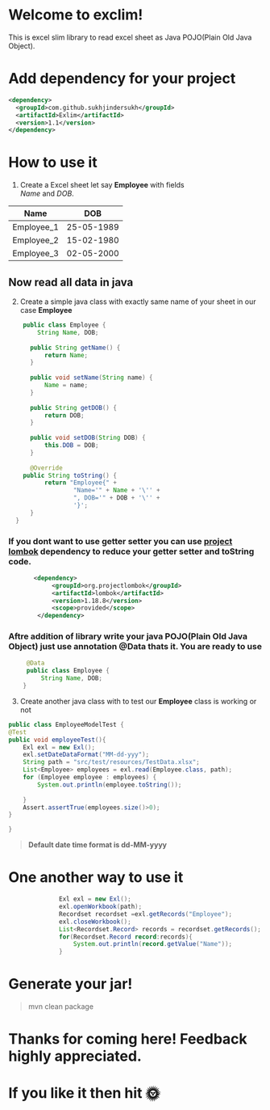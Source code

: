 # Welcome to exclim!
This is excel slim library to read excel sheet as Java POJO(Plain Old Java Object).

# Add dependency for your project
```xml
<dependency>
  <groupId>com.github.sukhjindersukh</groupId>
  <artifactId>Exlim</artifactId>
  <version>1.1</version>
</dependency>
```

# How to use it
1. Create a Excel sheet let say **Employee** with fields   
*Name* and *DOB*.

| Name               |DOB
|----------------|-------------------------------
|Employee_1 |25-05-1989
|Employee_2 |15-02-1980
|Employee_3 |02-05-2000

## Now read all data in java
2. Create a simple java class with exactly same name of your sheet in our case **Employee**

  ```java
      public class Employee {  
          String Name, DOB;  
      
        public String getName() {  
            return Name;  
        }  
      
        public void setName(String name) {  
            Name = name;  
        }  
      
        public String getDOB() {  
            return DOB;  
        }  
      
        public void setDOB(String DOB) {  
            this.DOB = DOB;  
        }  
      
        @Override  
      public String toString() {  
            return "Employee{" +  
                    "Name='" + Name + '\'' +  
                    ", DOB='" + DOB + '\'' +  
                    '}';  
        }  
    }
```
### If you dont want to use getter setter you can use [project lombok](https://projectlombok.org) dependency to reduce your getter setter and toString code.
```xml
       <dependency>
            <groupId>org.projectlombok</groupId>
            <artifactId>lombok</artifactId>
            <version>1.18.8</version>
            <scope>provided</scope>
        </dependency>
```
### Aftre addition of library write your java POJO(Plain Old Java Object) just use annotation @Data thats it. You are ready to use 
 ```java
      @Data
      public class Employee {  
          String Name, DOB;  
     }
```



3. Create another java class with  to test our **Employee**  class is working or not


```java
public class EmployeeModelTest {
@Test  
public void employeeTest(){  
    Exl exl = new Exl();  
    exl.setDateDataFormat("MM-dd-yyy");  
    String path = "src/test/resources/TestData.xlsx";  
    List<Employee> employees = exl.read(Employee.class, path);  
    for (Employee employee : employees) {  
        System.out.println(employee.toString());  
  
    }  
    Assert.assertTrue(employees.size()>0);  
}

}
```

> **Default date time format is dd-MM-yyyy** 

# One another way to use it
```java
              Exl exl = new Exl();
              exl.openWorkbook(path);
              Recordset recordset =exl.getRecords("Employee");
              exl.closeWorkbook();
              List<Recordset.Record> records = recordset.getRecords();
              for(Recordset.Record record:records){
                  System.out.println(record.getValue("Name"));
              }
```

# Generate your jar!
>mvn clean package

# Thanks for coming here! Feedback highly appreciated.
# If you like it then hit :sun_with_face:
